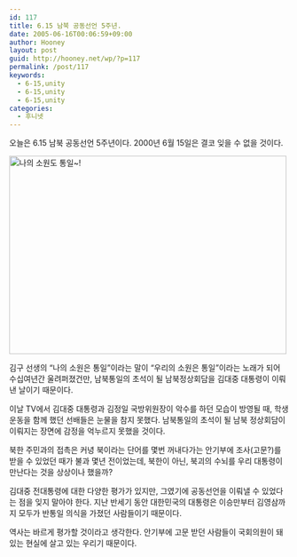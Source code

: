 ```yaml
---
id: 117
title: 6.15 남북 공동선언 5주년.
date: 2005-06-16T00:06:59+09:00
author: Hooney
layout: post
guid: http://hooney.net/wp/?p=117
permalink: /post/117
keywords:
  - 6-15,unity
  - 6-15,unity
  - 6-15,unity
categories:
  - 후니넷
---
```

오늘은 6.15 남북 공동선언 5주년이다. 2000년 6월 15일은 결코 잊을 수 없을 것이다.

[<img src="/files/img/2006-06/_hero262_9.jpg" width="500" height="357" alt="나의 소원도 통일~!" />](/files/img/2006-06/hero262_9.jpg)

김구 선생의 &#8220;나의 소원은 통일&#8221;이라는 말이 &#8220;우리의 소원은 통일&#8221;이라는 노래가 되어 수십여년간 울려퍼졌건만, 남북통일의 초석이 될 남북정상회담을 김대중 대통령이 이뤄낸 날이기 때문이다.

이날 TV에서 김대중 대통령과 김정일 국방위원장이 악수를 하던 모습이 방영될 때, 학생운동을 함께 했던 선배들은 눈물을 참지 못했다. 남북통일의 초석이 될 남북 정상회담이 이뤄지는 장면에 감정을 억누르지 못했을 것이다.

북한 주민과의 접촉은 커녕 북이라는 단어를 몇번 꺼내다가는 안기부에 조사(고문?)를 받을 수 있었던 때가 불과 몇년 전이었는데, 북한이 아닌, 북괴의 수뇌를 우리 대통령이 만난다는 것을 상상이나 했을까?

김대중 전대통령에 대한 다양한 평가가 있지만, 그였기에 공동선언을 이뤄낼 수 있었다는 점을 잊지 말아야 한다. 지난 반세기 동안 대한민국의 대통령은 이승만부터 김영삼까지 모두가 반통일 의식을 가졌던 사람들이기 때문이다.

역사는 바르게 평가할 것이라고 생각한다. 안기부에 고문 받던 사람들이 국회의원이 돼있는 현실에 살고 있는 우리기 때문이다.